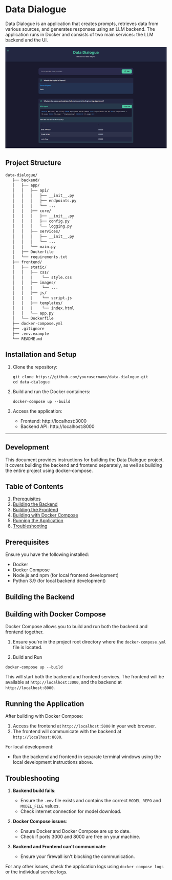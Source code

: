 # Data Dialogue
Data Dialogue is an application that creates prompts, retrieves data from various sources, and generates responses using an LLM backend. The application runs in Docker and consists of two main services: the LLM backend and the UI.

<img src="imgs\data_dialogue_agent_responses.png" alt="alt text" title="UI Screenshot">

## Project Structure

```
data-dialogue/
   ├── backend/
   │   ├── app/
   │   │   ├── api/
   │   │   │   ├── __init__.py
   │   │   │   ├── endpoints.py
   │   │   │   └── ...
   │   │   ├── core/
   │   │   │   ├── __init__.py
   │   │   │   ├── config.py
   │   │   │   └── logging.py
   │   │   ├── services/
   │   │   │   ├── __init__.py
   │   │   │   └── ...
   │   │   └── main.py
   │   ├── Dockerfile
   │   └── requirements.txt
   ├── frontend/
   │   ├── static/
   │   │   ├── css/
   │   |   |    └── style.css
   │   │   ├── images/
   │   |   |    └── ...
   │   │   ├── js/
   │   |   |    └── script.js
   │   │   ├── templates/
   │   |   |    └── index.html
   │   │   └── app.py
   │   └── Dockerfile
   ├── docker-compose.yml
   ├── .gitignore
   ├── .env.example
   └── README.md
```

## Installation and Setup

1. Clone the repository:
   ```
   git clone https://github.com/yourusername/data-dialogue.git
   cd data-dialogue
   ```

3. Build and run the Docker containers:
   ```
   docker-compose up --build
   ```

4. Access the application:
   - Frontend: http://localhost:3000
   - Backend API: http://localhost:8000

--- 
## Development

This document provides instructions for building the Data Dialogue project.\
It covers building the backend and frontend separately, as well as building the entire project using docker-compose.

## Table of Contents
1. [Prerequisites](#prerequisites)
2. [Building the Backend](#building-the-backend)
3. [Building the Frontend](#building-the-frontend)
4. [Building with Docker Compose](#building-with-docker-compose)
5. [Running the Application](#running-the-application)
6. [Troubleshooting](#troubleshooting)

## Prerequisites

Ensure you have the following installed:
- Docker
- Docker Compose
- Node.js and npm (for local frontend development)
- Python 3.9 (for local backend development)

## Building the Backend

## Building with Docker Compose

Docker Compose allows you to build and run both the backend and frontend together.

1. Ensure you're in the project root directory where the `docker-compose.yml` file is located.

2. Build and Run
```
docker-compose up --build
```

This will start both the backend and frontend services. The frontend will be available at `http://localhost:3000`, and the backend at `http://localhost:8000`.

## Running the Application

After building with Docker Compose:

1. Access the frontend at `http://localhost:5000` in your web browser.
2. The frontend will communicate with the backend at `http://localhost:8000`.

For local development:
- Run the backend and frontend in separate terminal windows using the local development instructions above.

## Troubleshooting

1. **Backend build fails**: 
   - Ensure the `.env` file exists and contains the correct `MODEL_REPO` and `MODEL_FILE` values.
   - Check internet connection for model download.

3. **Docker Compose issues**:
   - Ensure Docker and Docker Compose are up to date.
   - Check if ports 3000 and 8000 are free on your machine.

4. **Backend and Frontend can't communicate**:
   - Ensure your firewall isn't blocking the communication.

For any other issues, check the application logs using `docker-compose logs` or the individual service logs.
